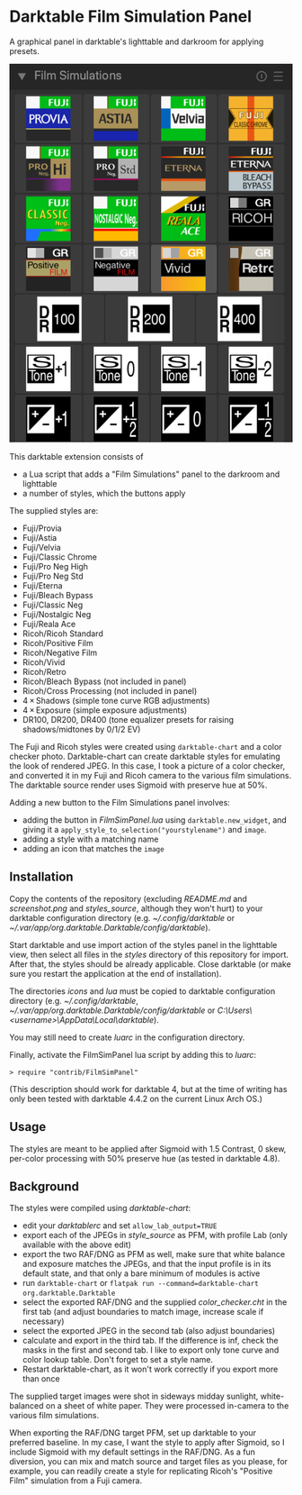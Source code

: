 # Darktable Film Simulation Panel

A graphical panel in darktable's lighttable and darkroom for applying presets.

![Screenshot](screenshot.png)

This darktable extension consists of

- a Lua script that adds a "Film Simulations" panel to the darkroom and lighttable
- a number of styles, which the buttons apply

The supplied styles are:
- Fuji/Provia
- Fuji/Astia
- Fuji/Velvia
- Fuji/Classic Chrome
- Fuji/Pro Neg High
- Fuji/Pro Neg Std
- Fuji/Eterna
- Fuji/Bleach Bypass
- Fuji/Classic Neg
- Fuji/Nostalgic Neg
- Fuji/Reala Ace
- Ricoh/Ricoh Standard
- Ricoh/Positive Film
- Ricoh/Negative Film
- Ricoh/Vivid
- Ricoh/Retro
- Ricoh/Bleach Bypass (not included in panel)
- Ricoh/Cross Processing (not included in panel)
- 4 × Shadows (simple tone curve RGB adjustments)
- 4 × Exposure (simple exposure adjustments)
- DR100, DR200, DR400 (tone equalizer presets for raising shadows/midtones by 0/1/2 EV)

The Fuji and Ricoh styles were created using `darktable-chart` and a color checker photo. Darktable-chart can create darktable styles for emulating the look of rendered JPEG. In this case, I took a picture of a color checker, and converted it in my Fuji and Ricoh camera to the various film simulations. The darktable source render uses Sigmoid with preserve hue at 50%.

Adding a new button to the Film Simulations panel involves:
- adding the button in *FilmSimPanel.lua* using `darktable.new_widget`, and giving it a `apply_style_to_selection("yourstylename")` and `image`.
- adding a style with a matching name
- adding an icon that matches the `image`

## Installation

Copy the contents of the repository (excluding *README.md* and *screenshot.png* and *styles_source*, although they won't hurt) to your darktable configuration directory (e.g. *~/.config/darktable* or *~/.var/app/org.darktable.Darktable/config/darktable*).

Start darktable and use import action of the styles panel in the lighttable view, then select all files in the *styles* directory of this repository for import. After that, the styles should be already applicable. Close darktable (or make sure you restart the application at the end of installation).

The directories *icons* and *lua* must be copied to darktable configuration directory (e.g. *~/.config/darktable*, *~/.var/app/org.darktable.Darktable/config/darktable* or *C:\Users\\\<username>\AppData\Local\darktable*).

You may still need to create *luarc* in the configuration directory.

Finally, activate the FilmSimPanel lua script by adding this to *luarc*:

    > require "contrib/FilmSimPanel"

(This description should work for darktable 4, but at the time of writing has only been tested with darktable 4.4.2 on the current Linux Arch OS.)

## Usage

The styles are meant to be applied after Sigmoid with 1.5 Contrast, 0 skew, per-color processing with 50% preserve hue (as tested in darktable 4.8).

## Background

The styles were compiled using *darktable-chart*:

- edit your *darktablerc* and set `allow_lab_output=TRUE`
- export each of the JPEGs in *style_source* as PFM, with profile Lab (only available with the above edit)
- export the two RAF/DNG as PFM as well, make sure that white balance and exposure matches the JPEGs, and that the input profile is in its default state, and that only a bare minimum of modules is active
- run `darktable-chart` or `flatpak run --command=darktable-chart org.darktable.Darktable`
- select the exported RAF/DNG and the supplied *color_checker.cht* in the first tab (and adjust boundaries to match image, increase scale if necessary)
- select the exported JPEG in the second tab (also adjust boundaries)
- calculate and export in the third tab. If the difference is inf, check the masks in the first and second tab. I like to export only tone curve and color lookup table. Don't forget to set a style name.
- Restart darktable-chart, as it won't work correctly if you export more than once

The supplied target images were shot in sideways midday sunlight, white-balanced on a sheet of white paper. They were processed in-camera to the various film simulations.

When exporting the RAF/DNG target PFM, set up darktable to your preferred baseline. In my case, I want the style to apply after Sigmoid, so I include Sigmoid with my default settings in the RAF/DNG. As a fun diversion, you can mix and match source and target files as you please, for example, you can readily create a style for replicating Ricoh's "Positive Film" simulation from a Fuji camera.
